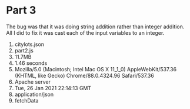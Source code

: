 # Part 3

The bug was that it was doing string addition rather than integer addition. All I did to fix it was cast each of the input variables to an integer.

1) citylots.json
2) part2.js
3) 11.7MB
4) 1.46 seconds
5) Mozilla/5.0 (Macintosh; Intel Mac OS X 11_1_0) AppleWebKit/537.36 (KHTML, like Gecko) Chrome/88.0.4324.96 Safari/537.36
6) Apache server
7) Tue, 26 Jan 2021 22:14:13 GMT
8) application/json
9) fetchData